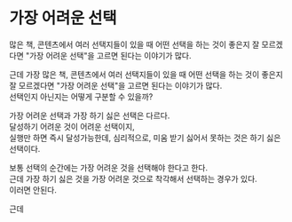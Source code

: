 # 가장 어려운 선택

많은 책, 콘텐츠에서 여러 선택지들이 있을 때 어떤 선택을 하는 것이 좋은지 잘 모르겠다면 "가장 어려운 선택"을 고르면 된다는 이야기가 많다.  

근데 가장 많은 책, 콘텐츠에서 여러 선택지들이 있을 때 어떤 선택을 하는 것이 좋은지 잘 모르겠다면 "가장 어려운 선택"을 고르면 된다는 이야기가 많다.  
 선택인지 아닌지는 어떻게 구분할 수 있을까?  



가장 어려운 선택과 가장 하기 싫은 선택은 다르다.  
달성하기 어려운 것이 어려운 선택이지,  
실행만 하면 즉시 달성가능한데, 심리적으로, 미움 받기 싫어서 못하는 것은 하기 싫은 선택이다.  
  
보통 선택의 순간에는 가장 어려운 것을 선택해야 한다고 한다.  
근데 가장 하기 싫은 것을 가장 어려운 것으로 착각해서 선택하는 경우가 있다.  
이러면 안된다.  
  
근데 